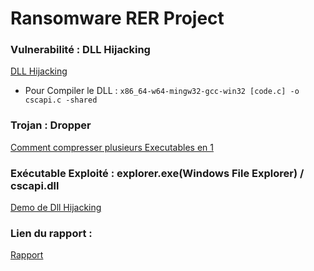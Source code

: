 # Ransomware RER Project
### Vulnerabilité : DLL Hijacking
[DLL Hijacking](https://www.wietzebeukema.nl/blog/hijacking-dlls-in-windows)
* Pour Compiler le DLL : `x86_64-w64-mingw32-gcc-win32 [code.c] -o cscapi.c -shared`
### Trojan : Dropper
[Comment compresser plusieurs Executables en 1](https://www.youtube.com/watch?v=m5TOmuHDWAw)
### Exécutable Exploité : explorer.exe(Windows File Explorer) / cscapi.dll
[Demo de Dll Hijacking](https://drive.google.com/file/d/1q5nNCvp2Z36la-Me01CsdWFZH4tNgHj0/view?usp=sharing)
### Lien du rapport : 
[Rapport](https://www.overleaf.com/8561871881nwbdvtvkcfcx#ebb6f6)
